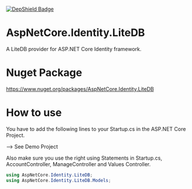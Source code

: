 [![DepShield Badge](https://depshield.sonatype.org/badges/owner/repository/depshield.svg)](https://depshield.github.io)

# AspNetCore.Identity.LiteDB
A LiteDB provider for ASP.NET Core Identity framework.

# Nuget Package
https://www.nuget.org/packages/AspNetCore.Identity.LiteDB

# How to use
You have to add the following lines to your Startup.cs in the ASP.NET Core Project.

--> See Demo Project

Also make sure you use the right using Statements in Startup.cs, AccountController, ManageController and Values Controller.

```C#
using AspNetCore.Identity.LiteDB;
using AspNetCore.Identity.LiteDB.Models;
```
